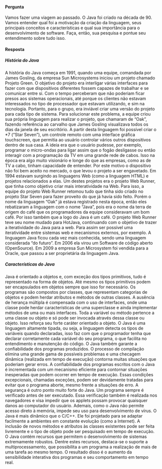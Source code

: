 #### Pergunta
Vamos fazer uma viagem ao passado. O Java foi criado na década de 90. Vamos entender qual foi a motivação da criação da linguagem, seus principais conceitos e características e qual sua importância para o desenvolvimento de software. Faça, então, sua pesquisa e pontue seu entendimento sobre tudo isso.

#### Resposta
##### História do Java

A história do Java começa em 1991, quando uma equipe, comandada por James Gosling, da empresa Sun Microsystems iniciou um projeto chamado Projeto Green. O objetivo do projeto era interligar várias interfaces para fazer com que dispositivos diferentes fossem capazes de trabalhar e se comunicar entre si.
Com o tempo perceberam que não poderiam ficar presos aos sistemas operacionais, até porque os clientes não estavam interessados no tipo de processador que estavam utilizando, e sim na tecnologia. Portanto, para o grupo, era inviável criar uma versão do projeto para cada tipo de sistema.
Para solucionar este problema, a equipe criou sua própria linguagem para realizar o projeto, que chamaram de “Oak”, fazendo referência ao carvalho que James Gosling visualizava todos os dias da janela de seu escritório. A partir desta linguagem foi possível criar o *7 (“Star Seven”), um controle remoto com uma interface gráfica touchscreen, que permitia ao usuário controlar vários outros dispositivos dentro de sua casa. A ideia era que o usuário pudesse, por exemplo, programar o micro-ondas para ligar assim que o fogão desligasse ou então interagir com a programação da TV em uma grande rede de cabos.
Isso na época era algo muito visionário e longe do que as empresas, como as de TV a cabo, tinham capacidade de entender. Por este motivo o dispositivo não foi bem aceito no mercado, o que levou o projeto a ser engavetado.
Em 1994 estavam surgindo as linguagens Web (como a linguagem HTML) e projetos relacionados a elas. Um destes projetos era o projeto Web Runner, que tinha como objetivo criar mais interatividade na Web. Para isso, a equipe do projeto Web Runner retomou tudo que tinha sido criado no projeto Star Seven para fazer proveito do que já havia sido feito. Porém o nome da linguagem “Oak” já estava registrado nesta época, então eles rebatizaram a linguagem com o nome “Java”, pois era o nome da terra de origem do café que os programadores da equipe consideravam um bom café. Por isso também que a logo do Java é um café.
O projeto Web Runner teve seu nome mudado para HotJava, continuando com o objetivo de trazer a iteratividade do Java para a web. Para assim ser possível uma iteratividade entre sistemas web e mecanismos externos, por exemplo.
A linguagem Java ficou cada vez mais conhecida, sendo uma linguagem considerada “do futuro”. Em 2006 ela virou um Software de código aberto (OpenSource). Em 2009 a empresa Sun Microsystem foi vendida para a Oracle, que passou a ser proprietária da linguagem Java.

##### Características do Java

Java é orientado a objetos e, com exceção dos tipos primitivos, tudo é representado na forma de objetos. Até mesmo os tipos primitivos podem ser encapsulados em objetos sempre que isso for necessário. Os programas são compostos por classes, que representam categorias de objetos e podem herdar atributos e métodos de outras classes. A ausência de herança múltipla é compensada com o uso de interfaces, onde uma classe pode herdar características de uma superclasse e ainda implementar métodos de uma ou mais interfaces. Toda a variável ou método pertence a uma classe ou objeto e só pode ser invocada através dessa classe ou objeto. Isso reforça seu forte caráter orientado a objeto.
O Java é uma linguagem altamente tipada, ou seja, a linguagem detecta os tipos de variáveis quando declaradas, isso faz com que o programador tenha que declarar corretamente cada variável do seu programa, o que facilita no entendimento e manutenção do código.
O Java também garante a confiabilidade dos programas produzidos. O processo de compilação elimina uma grande gama de possíveis problemas e uma checagem dinâmica (realizada em tempo de execução) contorna muitas situações que poderiam gerar erros.
A confiabilidade dos programas escritos com o Java é incrementada com um mecanismo eficiente para contornar situações inesperadas que podem ocorrer em tempo de execução. Essas condições excepcionais, chamadas exceções, podem ser devidamente tratadas para evitar que o programa aborte, mesmo frente a situações de erro.
A segurança é outro ponto muito forte do Java. Um programa sempre é verificado antes de ser executado. Essa verificação também é realizada nos navegadores e visa impedir que os applets possam provocar quaisquer danos ao computador do usuário. Ademais, como o Java não permite acesso direto à memória, impede seu uso para desenvolvimento de vírus.
O Java é mais dinâmico que o C/C++. Ele foi projetado para se adaptar facilmente a ambientes em constante evolução (como a Internet). A inclusão de novos métodos e atributos às classes existentes pode ser feita livremente e o tipo de objeto pode ser pesquisado em tempo de execução.
O Java contém recursos que permitem o desenvolvimento de sistemas extremamente robustos. Dentre estes recursos, destaca-se o suporte a multiprocessamento, que possibilita a um programa a realização de mais de uma tarefa ao mesmo tempo. O resultado disso é o aumento da sensibilidade interativa dos programas e seu comportamento em tempo real.
